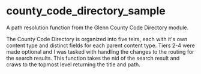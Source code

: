 # county_code_directory_sample
A path resolution function from the Glenn County Code Directory module.

The County Code Directory is organized into five teirs, each with it's own content type and distinct fields for each parent content type. Tiers 2-4 were made optional and I was tasked with handling the changes to the routing for the search results. This function takes the nid of the search result and craws to the topmost level returning the title and path.
